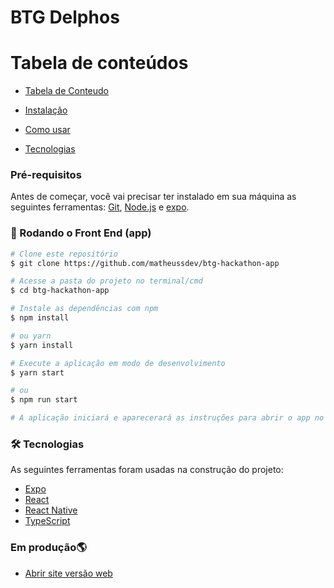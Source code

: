 # BTG Delphos

Tabela de conteúdos
=================
<!--ts-->
   * [Tabela de Conteudo](#tabela-de-conteudo)
   * [Instalação](#instalacao)
   * [Como usar](#como-usar)

   * [Tecnologias](#tecnologias)
<!--te-->

### Pré-requisitos

Antes de começar, você vai precisar ter instalado em sua máquina as seguintes ferramentas:
[Git](https://git-scm.com), [Node.js](https://nodejs.org/en/) e [expo](https://docs.expo.dev/).

### 🎲 Rodando o Front End (app)

```bash
# Clone este repositório
$ git clone https://github.com/matheussdev/btg-hackathon-app

# Acesse a pasta do projeto no terminal/cmd
$ cd btg-hackathon-app

# Instale as dependências com npm
$ npm install

# ou yarn 
$ yarn install 

# Execute a aplicação em modo de desenvolvimento
$ yarn start

# ou 
$ npm run start

# A aplicação iniciará e aparecerará as instruções para abrir o app no terminal
```


### 🛠 Tecnologias

As seguintes ferramentas foram usadas na construção do projeto:

- [Expo](https://expo.io/)
- [React](https://pt-br.reactjs.org/)
- [React Native](https://reactnative.dev/)
- [TypeScript](https://www.typescriptlang.org)

### Em produção🌎

<!-- - [Clique aqui para baixar o apk](https://expo.io/) -->


- [Abrir site versão web](http://btg-delphos.s3-website-sa-east-1.amazonaws.com/)
